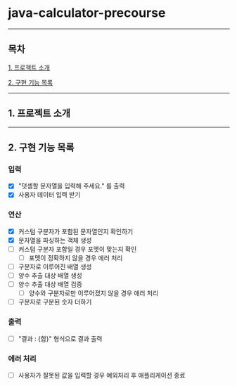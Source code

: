 # java-calculator-precourse

---

## 목차

[1. 프로젝트 소개](#1.-프로젝트-소개)

[2. 구현 기능 목록](#2.-구현-기능-목록)

---

## 1. 프로젝트 소개

---

## 2. 구현 기능 목록

### 입력

- [x] "덧셈할 문자열을 입력해 주세요." 를 출력
- [x] 사용자 데이터 입력 받기

### 연산

- [x] 커스텀 구분자가 포함된 문자열인지 확인하기
- [x] 문자열을 파싱하는 객체 생성
- [ ] 커스텀 구분자 포함일 경우 포멧이 맞는지 확인
    - [ ] 포멧이 정확하지 않을 경우 에러 처리
- [ ] 구분자로 이루어진 배열 생성
- [ ] 양수 추출 대상 배열 생성
- [ ] 양수 추출 대상 배열 검증
    - [ ] 양수와 구분자로만 이루어졌지 않을 경우 애러 처리

- [ ] 구분자로 구분된 숫자 더하기

### 출력

- [ ] "결과 : {합}" 형식으로 결과 출력

### 에러 처리

- [ ] 사용자가 잘못된 값을 입력할 경우 예외처리 후 애플리케이션 종료




